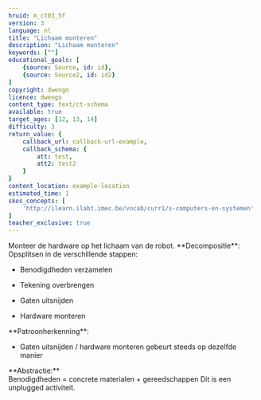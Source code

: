 ```yaml
---
hruid: m_ct03_5f
version: 3
language: nl
title: "Lichaam monteren"
description: "Lichaam monteren"
keywords: [""]
educational_goals: [
    {source: Source, id: id}, 
    {source: Source2, id: id2}
]
copyright: dwengo
licence: dwengo
content_type: text/ct-schema
available: true
target_ages: [12, 13, 14]
difficulty: 3
return_value: {
    callback_url: callback-url-example,
    callback_schema: {
        att: test,
        att2: test2
    }
}
content_location: example-location
estimated_time: 1
skos_concepts: [
    'http://ilearn.ilabt.imec.be/vocab/curr1/s-computers-en-systemen'
]
teacher_exclusive: true
---
```


<context>
Monteer de hardware op het lichaam van de robot.
</context>
<decomposition>
**Decompositie**: Opsplitsen in de verschillende stappen:<br>
<ul><li>Benodigdheden verzamelen</li></ul>
<ul><li>Tekening overbrengen</li></ul>
<ul><li>Gaten uitsnijden</li></ul>
<ul><li>Hardware monteren</li></ul>
</decomposition>
<patternRecognition>
**Patroonherkenning**:<br>
<ul><li>Gaten uitsnijden / hardware monteren gebeurt steeds op dezelfde manier </li></ul>
</patternRecognition>
<abstraction>
**Abstractie:**<br>
Benodigdheden = concrete materialen + gereedschappen
</abstraction>
<algorithms>

</algorithms>
<implementation>
Dit is een unplugged activiteit.
</implementation>
